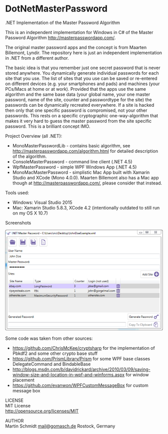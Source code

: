 # DotNetMasterPassword
.NET Implementation of the Master Password Algorithm

This is an independent implementation for Windows in C# of the Master Password Algorithm http://masterpasswordapp.com/.

The original master password apps and the concept is from Maarten Billemont, Lyndir. The repository here is just an independent implementation in .NET from a different author.

The basic idea is that you remember just one secret password that is never stored anywhere. You dynamically generate individual passwords for each site that you use.
The list of sites that you use can be saved or re-entered on different devices (e.g. your smartphones and pads) and machines (your PCs/Macs at home or at work).
Provided that the apps use the same algorithm and the same base data (your global name, your one master password, name of the site, counter and passwordtype for the site)
the passwords can be dynamically recreated everywhere. If a site is hacked then only that one specific password is compromised, not your other passwords. This 
rests on a specific cryptographic one-way-algorithm that makes it very hard to guess the master password from the site specific password. This is a brilliant concept IMO.

Project Overview (all .NET):
* MonoMasterPasswordLib - contains basic algorithm, see http://masterpasswordapp.com/algorithm.html for detailed description of the algorithm.
* ConsoleMasterPassword - command line client (.NET 4.5)
* WpfMasterPassword - simple WPF Windows App (.NET 4.5)
* MonoMacMasterPassword - simplistic Mac App built with Xamarin Studio and XCode (Mono 4.0.0).
  Maarten Billemont also has a Mac app though at http://masterpasswordapp.com/, please consider that instead.

Tools used:
* Windows: Visual Studio 2015
* Mac: Xamarin Studio 5.8.3, XCode 4.2 (intentionally outdated to still run on my OS X 10.7)

Screenshots

![Windows GUI Screenshot](WpfMasterPassword/Screenshot.png?raw=true "Windows GUI Screenshot")

Some code was taken from other sources:
* https://github.com/ChrisMcKee/cryptsharp for the implementation of Pbkdf2 and some other crypto base stuff
* https://github.com/PrismLibrary/Prism for some WPF base classes DelegateCommand and BindableBase 
* http://blogs.msdn.com/b/davidrickard/archive/2010/03/09/saving-window-size-and-location-in-wpf-and-winforms.aspx for window placement
* https://github.com/evanwon/WPFCustomMessageBox for custom message box

LICENSE<br>
MIT License<br>
http://opensource.org/licenses/MIT

AUTHOR<br>
Martin Schmidt mail@gomasch.de Rostock, Germany
